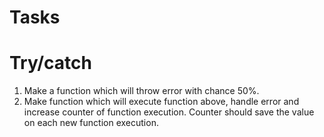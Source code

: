 # Tasks

# Try/catch

1. Make a function which will throw error with chance 50%.
2. Make function which will execute function above, handle error and increase counter of function execution. Counter
   should save the value on each new function execution.
